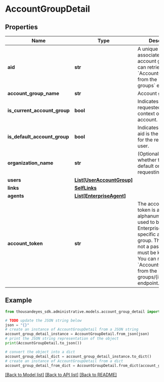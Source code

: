 # AccountGroupDetail


## Properties

Name | Type | Description | Notes
------------ | ------------- | ------------- | -------------
**aid** | **str** | A unique identifier associated with your account group. You can retrieve your &#x60;AccountGroupId&#x60; from the &#x60;/account-groups&#x60; endpoint. | [optional] 
**account_group_name** | **str** | Account group name | [optional] 
**is_current_account_group** | **bool** | Indicates whether the requested aid is the context of the current account. | [optional] 
**is_default_account_group** | **bool** | Indicates whether the aid is the default one for the requesting user. | [optional] 
**organization_name** | **str** | (Optional) Indicates whether the aid is the default one for the requesting user. | [optional] 
**users** | [**List[UserAccountGroup]**](UserAccountGroup.md) |  | [optional] 
**links** | [**SelfLinks**](SelfLinks.md) |  | [optional] 
**agents** | [**List[EnterpriseAgent]**](EnterpriseAgent.md) |  | [optional] 
**account_token** | **str** | The account group token is an alphanumeric string used to bind an Enterprise Agent to a specific account group. This token is not a password that must be kept secret. You can retrieve your &#x60;AccountGroupToken&#x60; from the &#x60;/account-groups/{id}&#x60; endpoint. | [optional] 

## Example

```python
from thousandeyes_sdk.administrative.models.account_group_detail import AccountGroupDetail

# TODO update the JSON string below
json = "{}"
# create an instance of AccountGroupDetail from a JSON string
account_group_detail_instance = AccountGroupDetail.from_json(json)
# print the JSON string representation of the object
print(AccountGroupDetail.to_json())

# convert the object into a dict
account_group_detail_dict = account_group_detail_instance.to_dict()
# create an instance of AccountGroupDetail from a dict
account_group_detail_from_dict = AccountGroupDetail.from_dict(account_group_detail_dict)
```
[[Back to Model list]](../README.md#documentation-for-models) [[Back to API list]](../README.md#documentation-for-api-endpoints) [[Back to README]](../README.md)


